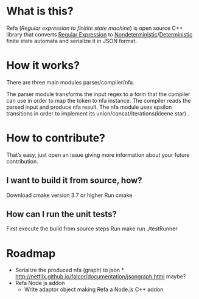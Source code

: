# What is this?

Refa (*Regular expression to finitite state machine*) is open source C++ library that converts [Regular Expression](https://en.wikipedia.org/wiki/Regular_expression) to [Nondeterministic](https://en.wikipedia.org/wiki/Nondeterministic_finite_automaton)/[Deterministic](https://en.wikipedia.org/wiki/Deterministic_finite_automaton) finite state automata and serialize it in JSON format.

# How it works?
There are three main modules parser/compiler/nfa.

The parser module transforms the input regex to a form that the compiler can use in order to map the token to nfa instance.
The compiler reads the parsed input and produce nfa result.
The nfa module uses epsilon transitions in order to implement its union/concat/iterations(kleene star) .

# How to contribute?
That’s easy, just open an issue giving more information about your future contribution.

## I want to build it from source, how?
Download cmake version 3.7 or higher
Run cmake <path to refa source code folder>

## How can I run the unit tests?
First execute the build from source steps
Run make
run ./testRunner
	
# Roadmap

* Serialize the produced nfa (graph) to json  * http://netflix.github.io/falcor/documentation/jsongraph.html maybe?
* Refa Node js addon
  * Write adaptor object making Refa a Node.js C++ addon


